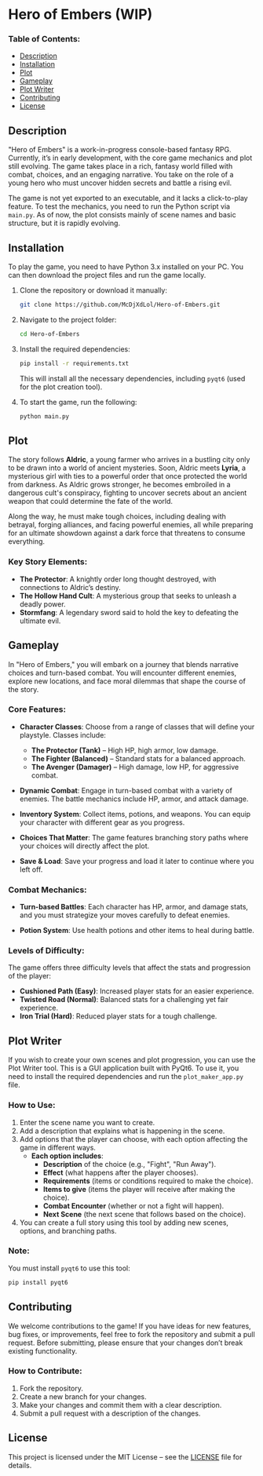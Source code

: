 # Hero of Embers (WIP)

### Table of Contents:
- [Description](#description)
- [Installation](#installation)
- [Plot](#plot)
- [Gameplay](#gameplay)
- [Plot Writer](#plot-writer)
- [Contributing](#contributing)
- [License](#license)

## Description
"Hero of Embers" is a work-in-progress console-based fantasy RPG. Currently, it’s in early development, with the core game mechanics and plot still evolving. The game takes place in a rich, fantasy world filled with combat, choices, and an engaging narrative. You take on the role of a young hero who must uncover hidden secrets and battle a rising evil.

The game is not yet exported to an executable, and it lacks a click-to-play feature. To test the mechanics, you need to run the Python script via `main.py`. As of now, the plot consists mainly of scene names and basic structure, but it is rapidly evolving.

## Installation
To play the game, you need to have Python 3.x installed on your PC. You can then download the project files and run the game locally.

1. Clone the repository or download it manually:
    ```bash
    git clone https://github.com/McDjXdLol/Hero-of-Embers.git
    ```

2. Navigate to the project folder:
    ```bash
    cd Hero-of-Embers
    ```

3. Install the required dependencies:
    ```bash
    pip install -r requirements.txt
    ```
   This will install all the necessary dependencies, including `pyqt6` (used for the plot creation tool).

4. To start the game, run the following:
    ```bash
    python main.py
    ```

## Plot
The story follows **Aldric**, a young farmer who arrives in a bustling city only to be drawn into a world of ancient mysteries. Soon, Aldric meets **Lyria**, a mysterious girl with ties to a powerful order that once protected the world from darkness. As Aldric grows stronger, he becomes embroiled in a dangerous cult's conspiracy, fighting to uncover secrets about an ancient weapon that could determine the fate of the world.

Along the way, he must make tough choices, including dealing with betrayal, forging alliances, and facing powerful enemies, all while preparing for an ultimate showdown against a dark force that threatens to consume everything.

### Key Story Elements:
- **The Protector**: A knightly order long thought destroyed, with connections to Aldric’s destiny.
- **The Hollow Hand Cult**: A mysterious group that seeks to unleash a deadly power.
- **Stormfang**: A legendary sword said to hold the key to defeating the ultimate evil.

## Gameplay
In "Hero of Embers," you will embark on a journey that blends narrative choices and turn-based combat. You will encounter different enemies, explore new locations, and face moral dilemmas that shape the course of the story.

### Core Features:
- **Character Classes**: Choose from a range of classes that will define your playstyle. Classes include:
    - **The Protector (Tank)** – High HP, high armor, low damage.
    - **The Fighter (Balanced)** – Standard stats for a balanced approach.
    - **The Avenger (Damager)** – High damage, low HP, for aggressive combat.
  
- **Dynamic Combat**: Engage in turn-based combat with a variety of enemies. The battle mechanics include HP, armor, and attack damage.

- **Inventory System**: Collect items, potions, and weapons. You can equip your character with different gear as you progress.

- **Choices That Matter**: The game features branching story paths where your choices will directly affect the plot.

- **Save & Load**: Save your progress and load it later to continue where you left off.

### Combat Mechanics:
- **Turn-based Battles**: Each character has HP, armor, and damage stats, and you must strategize your moves carefully to defeat enemies.
  
- **Potion System**: Use health potions and other items to heal during battle.

### Levels of Difficulty:
The game offers three difficulty levels that affect the stats and progression of the player:
- **Cushioned Path (Easy)**: Increased player stats for an easier experience.
- **Twisted Road (Normal)**: Balanced stats for a challenging yet fair experience.
- **Iron Trial (Hard)**: Reduced player stats for a tough challenge.

## Plot Writer
If you wish to create your own scenes and plot progression, you can use the Plot Writer tool. This is a GUI application built with PyQt6. To use it, you need to install the required dependencies and run the `plot_maker_app.py` file.

### How to Use:
1. Enter the scene name you want to create.
2. Add a description that explains what is happening in the scene.
3. Add options that the player can choose, with each option affecting the game in different ways.
    - **Each option includes**:
        - **Description** of the choice (e.g., "Fight", "Run Away").
        - **Effect** (what happens after the player chooses).
        - **Requirements** (items or conditions required to make the choice).
        - **Items to give** (items the player will receive after making the choice).
        - **Combat Encounter** (whether or not a fight will happen).
        - **Next Scene** (the next scene that follows based on the choice).
4. You can create a full story using this tool by adding new scenes, options, and branching paths.

### Note:
You must install `pyqt6` to use this tool:
```bash
pip install pyqt6
```
## Contributing
We welcome contributions to the game! If you have ideas for new features, bug fixes, or improvements, feel free to fork the repository and submit a pull request. Before submitting, please ensure that your changes don’t break existing functionality.

### How to Contribute:
1. Fork the repository.
2. Create a new branch for your changes.
3. Make your changes and commit them with a clear description.
4. Submit a pull request with a description of the changes.

## License
This project is licensed under the MIT License – see the [LICENSE](LICENSE) file for details.
